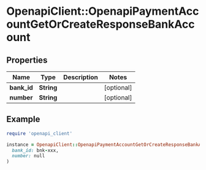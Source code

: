 # OpenapiClient::OpenapiPaymentAccountGetOrCreateResponseBankAccount

## Properties

| Name | Type | Description | Notes |
| ---- | ---- | ----------- | ----- |
| **bank_id** | **String** |  | [optional] |
| **number** | **String** |  | [optional] |

## Example

```ruby
require 'openapi_client'

instance = OpenapiClient::OpenapiPaymentAccountGetOrCreateResponseBankAccount.new(
  bank_id: bnk-xxx,
  number: null
)
```

